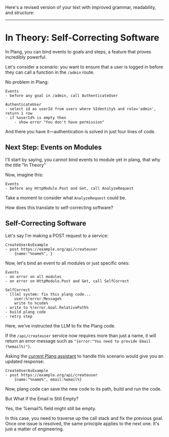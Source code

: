 Here's a revised version of your text with improved grammar, readability, and structure:

---

# In Theory: Self-Correcting Software

In Plang, you can bind events to goals and steps, a feature that proves incredibly powerful.

Let's consider a scenario: you want to ensure that a user is logged in before they can call a function in the `/admin` route. 

No problem in Plang:

```plang
Events
- before any goal in /admin, call AuthenticateUser

AuthenticateUser
- select id as userId from users where %Identity% and role='admin', return 1 row
- if %userId% is empty then
    - show error "You don't have permission"
```

And there you have it—authentication is solved in just four lines of code.

## Next Step: Events on Modules

I'll start by saying, you cannot bind events to module yet in plang, that why the title "In Theory"

Now, imagine this:

```plang
Events
- before any HttpModule.Post and Get, call AnalyzeRequest
```

Take a moment to consider what `AnalyzeRequest` could be. 

How does this translate to self-correcting software?

## Self-Correcting Software

Let's say I'm making a POST request to a service:

```plang
CreateUserAsExample
- post https://example.org/api/createuser
    {name:"%name%", }
```

Now, let's bind an event to all modules or just specific ones:

```plang
Events
- on error on all modules
- on error on HttpModule.Post and Get, call SelfCorrect

SelfCorrect
- [llm] system: fix this plang code...
    user:%!error.Message%
    write to %code%
- write to %!error.Goal.RelativePath%
- build plang code
- retry step
```

Here, we've instructed the LLM to fix the Plang code. 

If the `/api/createuser` service now requires more than just a name, it will return an error message such as `"{error:"You need to provide Email (%email%)"}`.

Asking the [current Plang assistant](https://chatgpt.com/share/78637171-19bd-40d5-9c16-e53bd64c12b1) to handle this scenario would give you an updated response:

```plang
CreateUserAsExample
- post https://example.org/api/createuser
    {name:"%name%", email:%email%}
```

Now, plang code can save the new code to its path, build and run the code.

But What if the Email is Still Empty?

Yes, the %email% field might still be empty. 

In this case, you need to traverse up the call stack and fix the previous goal. Once one issue is resolved, the same principle applies to the next one. It's just a matter of engineering.
